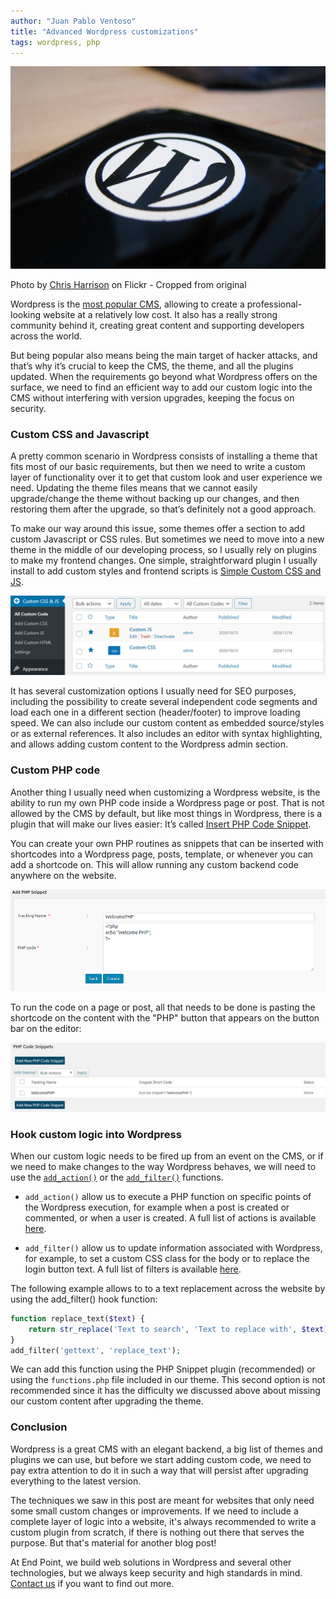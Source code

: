 ```yaml
---
author: "Juan Pablo Ventoso"
title: "Advanced Wordpress customizations"
tags: wordpress, php
---
```


![Wordpress](/2020/11/19/advanced-wordpress-customizations/wordpress-logo-phone.jpg)

Photo by [Chris Harrison](https://www.flickr.com/photos/cdharrison/) on Flickr - Cropped from original

Wordpress is the [most popular CMS](https://www.isitwp.com/popular-cms-market-share/), allowing to create a professional-looking website at a relatively low cost. It also has a really strong community behind it, creating great content and supporting developers across the world.

But being popular also means being the main target of hacker attacks, and that’s why it’s crucial to keep the CMS, the theme, and all the plugins updated. When the requirements go beyond what Wordpress offers on the surface, we need to find an efficient way to add our custom logic into the CMS without interfering with version upgrades, keeping the focus on security.


### Custom CSS and Javascript

A pretty common scenario in Wordpress consists of installing a theme that fits most of our basic requirements, but then we need to write a custom layer of functionality over it to get that custom look and user experience we need. Updating the theme files means that we cannot easily upgrade/change the theme without backing up our changes, and then restoring them after the upgrade, so that’s definitely not a good approach.

To make our way around this issue, some themes offer a section to add custom Javascript or CSS rules. But sometimes we need to move into a new theme in the middle of our developing process, so I usually rely on plugins to make my frontend changes. One simple, straightforward plugin I usually install to add custom styles and frontend scripts is [Simple Custom CSS and JS](https://wordpress.org/plugins/custom-css-js/).

![Simple Custom CSS and JS](/2020/11/19/advanced-wordpress-customizations/wordpress-simple-custom-css-js.jpg)

It has several customization options I usually need for SEO purposes, including the possibility to create several independent code segments and load each one in a different section (header/footer) to improve loading speed. We can also include our custom content as embedded source/styles or as external references. It also includes an editor with syntax highlighting, and allows adding custom content to the Wordpress admin section.


### Custom PHP code

Another thing I usually need when customizing a Wordpress website, is the ability to run my own PHP code inside a Wordpress page or post. That is not allowed by the CMS by default, but like most things in Wordpress, there is a plugin that will make our lives easier: It’s called <a href=”https://wordpress.org/plugins/insert-php-code-snippet/” target=”_blank”>Insert PHP Code Snippet</a>.

You can create your own PHP routines as snippets that can be inserted with shortcodes into a Wordpress page, posts, template, or whenever you can add a shortcode on. This will allow running any custom backend code anywhere on the website.

![Custom PHP Code Snippet](/2020/11/19/advanced-wordpress-customizations/wordpress-custom-php-snippet.jpg)

To run the code on a page or post, all that needs to be done is pasting the shortcode on the content with the "PHP" button that appears on the button bar on the editor:

![Shortcode example](/2020/11/19/advanced-wordpress-customizations/wordpress-custom-php-snippet-shortcode.jpg)


### Hook custom logic into Wordpress

When our custom logic needs to be fired up from an event on the CMS, or if we need to make changes to the way Wordpress behaves, we will need to use the [`add_action()`](https://developer.wordpress.org/reference/functions/add_action/) or the [`add_filter()`](https://developer.wordpress.org/reference/functions/add_filter/) functions.

- `add_action()` allow us to execute a PHP function on specific points of the Wordpress execution, for example when a post is created or commented, or when a user is created. A full list of actions is available [here](https://codex.wordpress.org/Plugin_API/Action_Reference).

- `add_filter()` allow us to update information associated with Wordpress, for example, to set a custom CSS class for the body or to replace the login button text. A full list of filters is available [here](https://codex.wordpress.org/Plugin_API/Filter_Reference).

The following example allows to to a text replacement across the website by using the add_filter() hook function:

```php
function replace_text($text) {
	return str_replace('Text to search', 'Text to replace with', $text);
}
add_filter('gettext', 'replace_text');
```

We can add this function using the PHP Snippet plugin (recommended) or using the `functions.php` file included in our theme. This second option is not recommended since it has the difficulty we discussed above about missing our custom content after upgrading the theme.


### Conclusion

Wordpress is a great CMS with an elegant backend, a big list of themes and plugins we can use, but before we start adding custom code, we need to pay extra attention to do it in such a way that will persist after upgrading everything to the latest version.

The techniques we saw in this post are meant for websites that only need some small custom changes or improvements. If we need to include a complete layer of logic into a website, it's always recommended to write a custom plugin from scratch, if there is nothing out there that serves the purpose. But that's material for another blog post!

At End Point, we build web solutions in Wordpress and several other technologies, but we always keep security and high standards in mind. [Contact us](/contact) if you want to find out more.